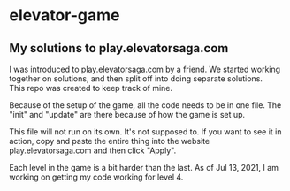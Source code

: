 # elevator-game
## My solutions to play.elevatorsaga.com

I was introduced to play.elevatorsaga.com by a friend.  We started working 
together on solutions, and then split off into doing separate solutions.  
This repo was created to keep track of mine.

Because of the setup of the game, all the code needs to be in one file.  The 
"init" and "update" are there because of how the game is set up.

This file will not run on its own.  It's not supposed to.  If you want to
see it in action, copy and paste the entire thing into the website
play.elevatorsaga.com and then click "Apply".

Each level in the game is a bit harder than the last.  As of Jul 13, 2021, I am 
working on getting my code working for level 4.
